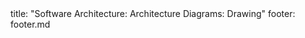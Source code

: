 <frontmatter>
title: "Software Architecture: Architecture Diagrams: Drawing"
footer: footer.md
</frontmatter>

<include src="navbar.md" boilerplate />

<include src="unit-inPage-asFlat.md" boilerplate />